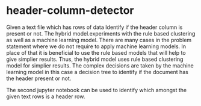 # header-column-detector
Given a text file which has rows of data Identify if the header column is present or not. 
The hybrid model.experiments with the rule based clustering as well as a machine learning model.
There are many cases in the problem statement where we do not require to apply machine learning models. In place of that it is beneficial to use the rule based models that will help to give simplier results. Thus, the hybrid model uses rule based clustering model for simplier results. The complex decisions are taken by the machine learning model in this case a decision tree to identify if the document has the header present or not. 

The second jupyter notebook can be used to identify which amongst the given text rows is a header row.
